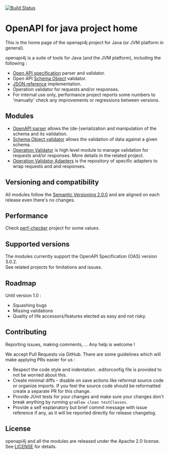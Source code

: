 [![Build Status](https://travis-ci.org/openapi4j/openapi4j.svg?branch=master)](https://travis-ci.org/openapi4j/openapi4j)

# OpenAPI for java project home

This is the home page of the openapi4j project for Java (or JVM platform in general).

openapi4j is a suite of tools for Java (and the JVM platform), including the following :
* [Open API specification](https://github.com/OAI/OpenAPI-Specification/blob/master/versions/3.0.2.md) parser and validator.
* Open API [Schema Object](https://github.com/OAI/OpenAPI-Specification/blob/master/versions/3.0.2.md#schemaObject) validator.
* [JSON reference](https://tools.ietf.org/html/draft-pbryan-zyp-json-ref-03) implementation.
* Operation validator for requests and/or responses. 
* For internal use only, performance project reports some numbers to 'manually' check any improvements or regressions between versions.

## Modules

* [OpenAPI parser](https://github.com/openapi4j/openapi4j/tree/master/openapi-parser) allows the (de-)serialization and manipulation of the schema and its validation.
* [Schema Object validator](https://github.com/openapi4j/openapi4j/tree/master/openapi-schema-validator) allows the validation of data against a given schema.
* [Operation Validator](https://github.com/openapi4j/openapi4j/tree/master/openapi-operation-validator) is high level module to manage validation for requests and/or responses. More details in the related project.
* [Operation Validator Adapters](https://github.com/openapi4j/openapi4j/tree/master/openapi-operation-adapters) is the repository of specific adapters to wrap requests and and responses.

## Versioning and compatibility

All modules follow the [Semantic Versioning 2.0.0](https://semver.org) and are aligned on each release even there's no changes.

## Performance

Check [perf-checker](https://github.com/openapi4j/openapi4j/tree/master/openapi-perf-checker) project for some values.

## Supported versions

The modules currently support the OpenAPI Specification (OAS) version 3.0.2.   
See related projects for limitations and issues.

## Roadmap

Until version 1.0 :
* Squashing bugs
* Missing validations
* Quality of life accessors/features elected as easy and not risky.

## Contributing

Reporting issues, making comments, ... Any help is welcome !

We accept Pull Requests via GitHub. There are some guidelines which will make applying PRs easier for us :

* Respect the code style and indentation. .editorconfig file is provided to not be worried about this.
* Create minimal diffs - disable on save actions like reformat source code or organize imports. If you feel the source code should be reformatted create a separate PR for this change.
* Provide JUnit tests for your changes and make sure your changes don't break anything by running `gradlew clean testClasses`.
* Provide a self explainatory but brief commit message with issue reference if any, as it will be reported directly for release changelog.

## License

openapi4j and all the modules are released under the Apache 2.0 license. See [LICENSE](https://github.com/openapi4j/openapi4j/blob/master/LICENSE.md) for details.

